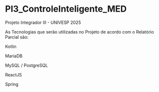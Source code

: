 # PI3_ControleInteligente_MED
Projeto Integrador III - UNIVESP 2025

As Tecnologias que serão utilizadas no Projeto de acordo com o Relatório Parcial são:

Kotlin

MariaDB

MySQL / PostgreSQL

ReactJS

Spring 

